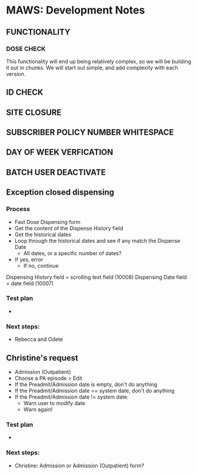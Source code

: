 ﻿# MAWS: Development Notes

## FUNCTIONALITY

### DOSE CHECK
This functionality will end up being relatively complex, so we will be building it out in chunks. We will start out simple, and add complexity with each version.

## ID CHECK

## SITE CLOSURE

## SUBSCRIBER POLICY NUMBER WHITESPACE

## DAY OF WEEK VERFICATION

## BATCH USER DEACTIVATE






## Exception closed dispensing

### Process
* Fast Dose Dispensing form
* Get the content of the Dispense History field
* Get the historical dates
* Loop through the historical dates and see if any match the Dispense Date
  * All dates, or a specific number of dates?
* If yes, error
  * If no, continue

Dispensing History field = scrolling text field (10008)
Dispensing Date field = date field (10007)

### Test plan
*

### Next steps:
* Rebecca and Odete

## Christine's request
* Admission (Outpatient)
* Choose a PA episode > Edit
* If the Preadmit/Admission date is empty, don't do anything
* If the Preadmit/Admission date == system date, don't do anything
* If the Preadmit/Admission date != system date:
  * Warn user to modify date
  * Warn again!

### Test plan
*

### Next steps:
* Christine: Admission or Admission (Outpatient) form?